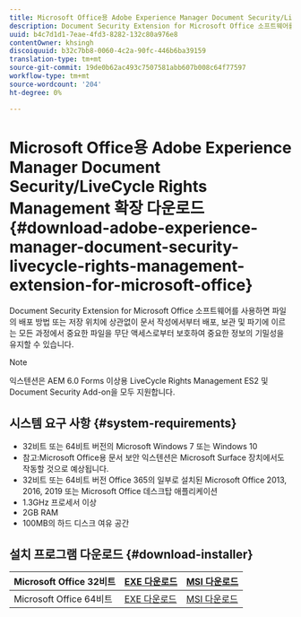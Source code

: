 ```yaml
---
title: Microsoft Office용 Adobe Experience Manager Document Security/LiveCycle Rights Management 익스텐션 다운로드
description: Document Security Extension for Microsoft Office 소프트웨어를 사용하여 무단 액세스로부터 중요한 파일 보호
uuid: b4c7d1d1-7eae-4fd3-8282-132c80a976e8
contentOwner: khsingh
discoiquuid: b32c7bb8-0060-4c2a-90fc-446b6ba39159
translation-type: tm+mt
source-git-commit: 19de0b62ac493c7507581abb607b008c64f77597
workflow-type: tm+mt
source-wordcount: '204'
ht-degree: 0%

---
```



# Microsoft Office용 Adobe Experience Manager Document Security/LiveCycle Rights Management 확장 다운로드 {#download-adobe-experience-manager-document-security-livecycle-rights-management-extension-for-microsoft-office}

Document Security Extension for Microsoft Office 소프트웨어를 사용하면 파일의 배포 방법 또는 저장 위치에 상관없이 문서 작성에서부터 배포, 보관 및 파기에 이르는 모든 과정에서 중요한 파일을 무단 액세스로부터 보호하여 중요한 정보의 기밀성을 유지할 수 있습니다.

>[!NOTE]
>
>익스텐션은 AEM 6.0 Forms 이상용 LiveCycle Rights Management ES2 및 Document Security Add-on을 모두 지원합니다.

## 시스템 요구 사항 {#system-requirements}

* 32비트 또는 64비트 버전의 Microsoft Windows 7 또는 Windows 10
* 참고:Microsoft Office용 문서 보안 익스텐션은 Microsoft Surface 장치에서도 작동할 것으로 예상됩니다.
* 32비트 또는 64비트 버전 Office 365의 일부로 설치된 Microsoft Office 2013, 2016, 2019 또는 Microsoft Office 데스크탑 애플리케이션
* 1.3GHz 프로세서 이상
* 2GB RAM
* 100MB의 하드 디스크 여유 공간

## 설치 프로그램 다운로드 {#download-installer}

| Microsoft Office 32비트 | [EXE 다운로드](http://download.macromedia.com/pub/livecycle/policyserver/DocumentSecurityExtensionforMicrosoftOffice.exe) | [MSI 다운로드](http://download.macromedia.com/pub/livecycle/policyserver/DocumentSecurityExtensionforMicrosoftOffice.zip) |
|---|---|---|
| Microsoft Office 64비트 | [EXE 다운로드](http://download.macromedia.com/pub/livecycle/policyserver/DocumentSecurityExtensionforMicrosoftOffice64.exe) | [MSI 다운로드](http://download.macromedia.com/pub/livecycle/policyserver/DocumentSecurityExtensionforMicrosoftOffice64.zip) |

